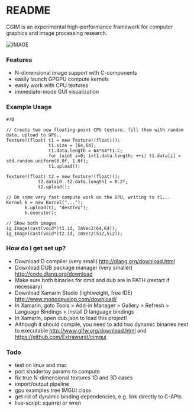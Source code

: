 # README #

CGIM is an experimental high-performance framework for computer graphics and image processing research.

![IMAGE](http://i.imgur.com/cRUk7k7.png)

### Features ###

* N-dimensional image support with C-components
* easily launch GPGPU compute kernels
* easily work with CPU textures
* immediate-mode GUI visualization

### Example Usage ###

```
#!D

// Create two new floating-point CPU texture, fill them with random data, upload to GPU..
Texture!(float) t1 = new Texture!(float)();
				t1.size = [64,64];
				t1.data.length = 64*64*t1.C;
				for (uint i=0; i<t1.data.length; ++i) t1.data[i] = std.random.uniform(0.0f, 1.0f);
				t1.upload();

Texture!(float) t2 = new Texture!(float)();
			t2.data[0..t2.data.length] = 0.2f;
			t2.upload();

// Do some very fast compute work on the GPU, writing to t1...
Kernel k = new Kernel("...");
	   k.upload(t1, "destTex");
	   k.execute();

// Show both images
ig_Image(cast(void*)t1.id, ImVec2(64,64));
ig_Image(cast(void*)t2.id, ImVec2(512,512));
```


### How do I get set up? ###

* Download D compiler (very small) http://dlang.org/download.html
* Download DUB package manager (very smaller) http://code.dlang.org/download
* Make sure both binaries for dmd and dub are in PATH (restart if necessary)
* Download Xamarin Studio (lightweight, free IDE) http://www.monodevelop.com/download/
* In Xamarin, goto Tools > Add-in Manager > Gallery > Refresh > Language Bindings > Install D language bindings
* In Xamarin, open dub.json to load this project!
* Although it should compile, you need to add two dynamic binaries next to executable http://www.glfw.org/download.html and https://github.com/Extrawurst/cimgui


### Todo ###

* test on linux and mac
* port shadertoy params to compute
* fix true N-dimensional textures 1D and 3D cases
* import/output pipeline
* gpu examples tree IMGUI class
* get rid of dynamic binding dependencies, e.g. link directly to C-APIs
* live-script: squirrel or wren
